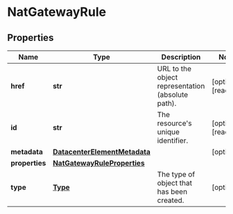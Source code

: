 # NatGatewayRule

## Properties
| Name | Type | Description | Notes |
| ------------ | ------------- | ------------- | ------------- |
| **href** | **str** | URL to the object representation (absolute path). | [optional] [readonly]  |
| **id** | **str** | The resource&#39;s unique identifier. | [optional] [readonly]  |
| **metadata** | [**DatacenterElementMetadata**](DatacenterElementMetadata.md) |  | [optional]  |
| **properties** | [**NatGatewayRuleProperties**](NatGatewayRuleProperties.md) |  |  |
| **type** | [**Type**](Type.md) | The type of object that has been created. | [optional]  |


